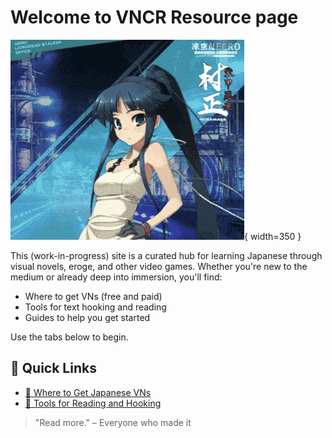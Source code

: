 # Welcome to VNCR Resource page

![Hikaru](assets/hikaru.gif){ width=350 }


This (work-in-progress) site is a curated hub for learning Japanese through visual novels, eroge, and other video games. Whether you're new to the medium or already deep into immersion, you'll find:

- Where to get VNs (free and paid)
- Tools for text hooking and reading
- Guides to help you get started

Use the tabs below to begin.
## 🔗 Quick Links

- [🛒 Where to Get Japanese VNs](sources.md)
- [🧰 Tools for Reading and Hooking](tools.md)

> "Read more." – Everyone who made it
